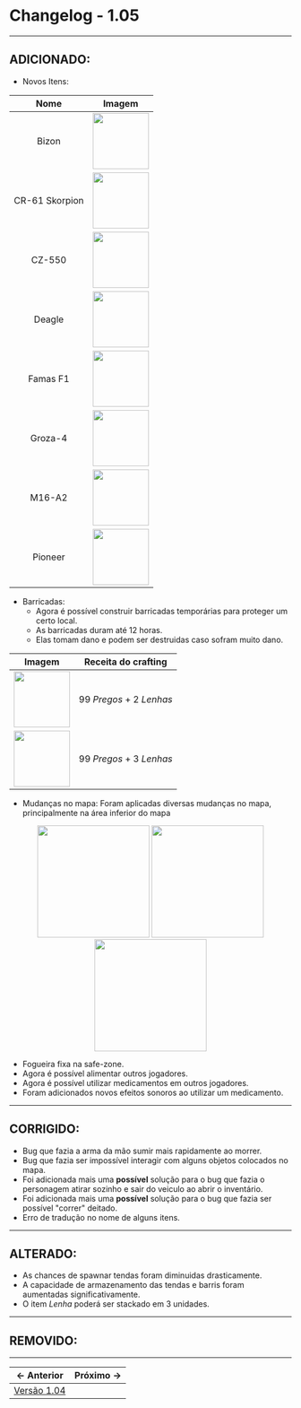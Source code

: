 # Changelog - 1.05

---

## **ADICIONADO**:
- Novos Itens:

| Nome | Imagem |
| :--: | :--: |
| Bizon | <img src="https://user-images.githubusercontent.com/89032856/169622502-553a1053-d77e-4913-a96e-8d931dbfc264.png" height=100/> |
| CR-61 Skorpion | <img src="https://user-images.githubusercontent.com/89032856/169622532-3055a343-5c30-4c9d-920b-5841fc0a32a9.png" height=100/> |
| CZ-550 | <img src="https://user-images.githubusercontent.com/89032856/169622582-024f753f-2a64-4ebd-b298-669385b7592d.png" height=100/> |
| Deagle | <img src="https://user-images.githubusercontent.com/89032856/169622616-e4cb78b2-89ce-4305-924f-540f96b39b1e.png" height=100/> |
| Famas F1 | <img src="https://user-images.githubusercontent.com/89032856/169622641-f60dae87-c09c-489e-87ed-f4375a339a1b.png" height=100/> |
| Groza-4 | <img src="https://user-images.githubusercontent.com/89032856/169622674-e2631e89-9dfc-4511-8a04-ec0869ed7c09.png" height=100/> |
| M16-A2 | <img src="https://user-images.githubusercontent.com/89032856/169622689-6df85897-6956-4b6c-afba-e3909a902c37.png" height=100/> |
| Pioneer | <img src="https://user-images.githubusercontent.com/89032856/169622717-5fe1a574-86b4-439f-9842-bfdb0c595b06.png" height=100/> |



- Barricadas: 
  - Agora é possível construir barricadas temporárias para proteger um certo local.
  - As barricadas duram até 12 horas.
  - Elas tomam dano e podem ser destruidas caso sofram muito dano.

| Imagem | Receita do crafting |
| :--: | :--: |
| <img src="https://user-images.githubusercontent.com/89032856/169623907-5cd26fa6-6f22-46c5-95e4-46a4fe3fac60.png" height=100/> | 99 *Pregos* + 2 *Lenhas*
| <img src="https://user-images.githubusercontent.com/89032856/169624637-f240d553-4fef-4789-afc8-e341affe5d46.png" height=100/> | 99 *Pregos* + 3 *Lenhas*



- Mudanças no mapa: Foram aplicadas diversas mudanças no mapa, principalmente na área inferior do mapa
<p align='center'>
  <img src="https://user-images.githubusercontent.com/89032856/169623235-b2a930ca-fbfb-4837-9163-cdc89020a8ff.png" height=200/>
  <img src="https://user-images.githubusercontent.com/89032856/169623239-26433fe6-f4f0-466a-97d5-70dd22eed5e1.png" height=200/>
  <img src="https://user-images.githubusercontent.com/89032856/169623242-8c494dda-f0cd-4e01-86b8-b423fa905c64.png" height=200/>
</p>

- Fogueira fixa na safe-zone.
- Agora é possível alimentar outros jogadores.
- Agora é possível utilizar medicamentos em outros jogadores.
- Foram adicionados novos efeitos sonoros ao utilizar um medicamento.

---

## **CORRIGIDO**:
- Bug que fazia a arma da mão sumir mais rapidamente ao morrer.
- Bug que fazia ser impossível interagir com alguns objetos colocados no mapa.
- Foi adicionada mais uma **possível** solução para o bug que fazia o personagem atirar sozinho e sair do veiculo ao abrir o inventário.
- Foi adicionada mais uma **possível** solução para o bug que fazia ser possível "correr" deitado.
- Erro de tradução no nome de alguns itens.
---

## **ALTERADO**:
- As chances de spawnar tendas foram diminuidas drasticamente.
- A capacidade de armazenamento das tendas e barris foram aumentadas significativamente.
- O item *Lenha* poderá ser stackado em 3 unidades.

---

## **REMOVIDO**:

---

← Anterior             |  Próximo →
:-------------------------:|:-------------------------:
[Versão 1.04](https://stoneagemta.com/releases/dayz/1.04) |
